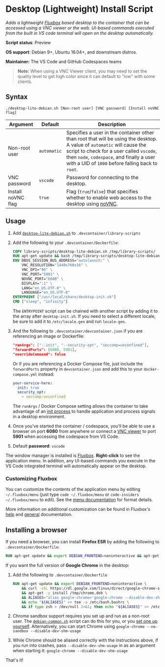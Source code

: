 # Desktop (Lightweight) Install Script

*Adds a lightweight [Fluxbox](http://fluxbox.org/) based desktop to the container that can be accessed using a VNC viewer or the web. UI-based commands executed from the built in VS code terminal will open on the desktop automatically.*

**Script status**: Preview

**OS support**: Debian 9+, Ubuntu 16.04+, and downstream distros.

**Maintainer:** The VS Code and GitHub Codespaces teams

> **Note:** When using a VNC Viewer client, you may need to set the quality level to get high color since it can default to "low" with some clients.

## Syntax

```text
./desktop-lite-debian.sh [Non-root user] [VNC password] [Install noVNC flag]
```

|Argument|Default|Description|
|--------|-------|-----------|
|Non-root user|`automatic`| Specifies a user in the container other than root that will be using the desktop. A value of `automatic` will cause the script to check for a user called `vscode`, then `node`, `codespace`, and finally a user with a UID of `1000` before falling back to `root`. |
|VNC password|`vscode`| Password for connecting to the desktop.|
|Install noVNC flag|`true`| Flag (`true`/`false`) that specifies whether to enable web access to the desktop using [noVNC](https://novnc.com/info.html).|

## Usage

1. Add [`desktop-lite-debian.sh`](../desktop-lite-debian.sh) to `.devcontainer/library-scripts`

2. Add the following to your `.devcontainer/Dockerfile`:

    ```Dockerfile
    COPY library-scripts/desktop-lite-debian.sh /tmp/library-scripts/
    RUN apt-get update && bash /tmp/library-scripts/desktop-lite-debian.sh
    ENV DBUS_SESSION_BUS_ADDRESS="autolaunch:" \
	    VNC_RESOLUTION="1440x768x16" \
        VNC_DPI="96" \
        VNC_PORT="5901" \
        NOVNC_PORT="6080" \
        DISPLAY=":1" \
        LANG="en_US.UTF-8" \
        LANGUAGE="en_US.UTF-8"
    ENTRYPOINT ["/usr/local/share/desktop-init.sh"]
    CMD ["sleep", "infinity"]
    ```

    The `ENTRYPOINT` script can be chained with another script by adding it to the array after `desktop-init.sh`.
    If you need to select a different locale, be sure to add it to `/etc/locale.gen` and run `locale-gen`.

3. And the following to `.devcontainer/devcontainer.json` if you are referencing an image or Dockerfile:

    ```json
    "runArgs": ["--init", "--security-opt", "seccomp=unconfined"],
    "forwardPorts": [6080, 5901],
    "overrideCommand": false
    ```

    Or if you are referencing a Docker Compose file, just include the `forwardPorts` property in `devcontainer.json` and add this to your `docker-compose.yml` instead:

    ```yaml
    your-service-here:
      init: true
      security_opt:
        - seccomp:unconfined
    ```

    The `runArgs` / Docker Compose setting allows the container to take advantage of an [init process](https://docs.docker.com/engine/reference/run/#specify-an-init-process) to handle application and process signals in a desktop environment.

4. Once you've started the container / codespace, you'll be able to use a browser on port **6080** from anywhere or connect a [VNC viewer](https://www.realvnc.com/en/connect/download/viewer/) to port **5901** when accessing the codespace from VS Code.

5. Default **password**: `vscode`

The window manager is installed is [Fluxbox](http://fluxbox.org/). **Right-click** to see the application menu. In addition, any UI-based commands you execute in the VS Code integrated terminal will automatically appear on the desktop.

### Customizing Fluxbox

You can customize the contents of the application menu by editing `~/.fluxbox/menu` (just type `code ~/.fluxbox/menu` or `code-insiders ~/.fluxbox/menu` to edit). See the [menu documentation](http://www.fluxbox.org/help/man-fluxbox-menu.php) for format details.

More information on additional customization can be found in Fluxbox's [help](http://www.fluxbox.org/help/) and [general](http://fluxbox.sourceforge.net/docbook/en/html/book1.html) documentation.

## Installing a browser

If you need a browser, you can install **Firefox ESR** by adding the following to `.devcontainer/Dockerfile`:

```Dockerfile
RUN apt-get update && export DEBIAN_FRONTEND=noninteractive && apt-get install -y firefox-esr
```

If you want the full version of **Google Chrome** in the desktop:

1. Add the following to `.devcontainer/Dockerfile`

    ```Dockerfile
    RUN apt-get update && export DEBIAN_FRONTEND=noninteractive \
        && curl -sSL https://dl.google.com/linux/direct/google-chrome-stable_current_amd64.deb -o /tmp/chrome.deb \
        && apt-get -y install /tmp/chrome.deb \
        && ALIASES="alias google-chrome='google-chrome --disable-dev-shm-usage'\nalias google-chrome-stable='google-chrome-stable --disable-dev-shm-usage'\n\alias x-www-browser='x-www-browser --disable-dev-shm-usage'\nalias gnome-www-browser='gnome-www-browser --disable-dev-shm-usage'" \
        && echo "${ALIASES}" >> tee -a /etc/bash.bashrc \
        && if type zsh > /dev/null 2>&1; then echo "${ALIASES}" >> /etc/zsh/zshrc; fi
    ```

2. Chrome sandbox support requires you set up and run as a non-root user. The [`debian-common.sh`](common.md) script can do this for you, or you [set one up yourself](https://aka.ms/vscode-remote/containers/non-root). Alternatively, you can start Chrome using `google-chrome --no-sandbox --disable-dev-shm-usage`

3. While Chrome should be aliased correctly with the instructions above, if you run into crashes, pass `--disable-dev-shm-usage` in as an argument when starting it: `google-chrome --disable-dev-shm-usage`

That's it!
